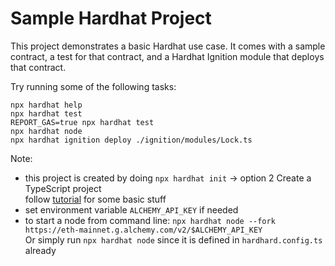 # Sample Hardhat Project

This project demonstrates a basic Hardhat use case. It comes with a sample contract, a test for that contract, and a Hardhat Ignition module that deploys that contract.

Try running some of the following tasks:

```shell
npx hardhat help
npx hardhat test
REPORT_GAS=true npx hardhat test
npx hardhat node
npx hardhat ignition deploy ./ignition/modules/Lock.ts
```

Note:
- this project is created by doing `npx hardhat init` -> option 2 Create a TypeScript project  
  follow [tutorial](https://hardhat.org/tutorial) for some basic stuff
- set environment variable `ALCHEMY_API_KEY` if needed
- to start a node from command line: `npx hardhat node --fork https://eth-mainnet.g.alchemy.com/v2/$ALCHEMY_API_KEY`  
  Or simply run `npx hardhat node` since it is defined in `hardhard.config.ts` already
